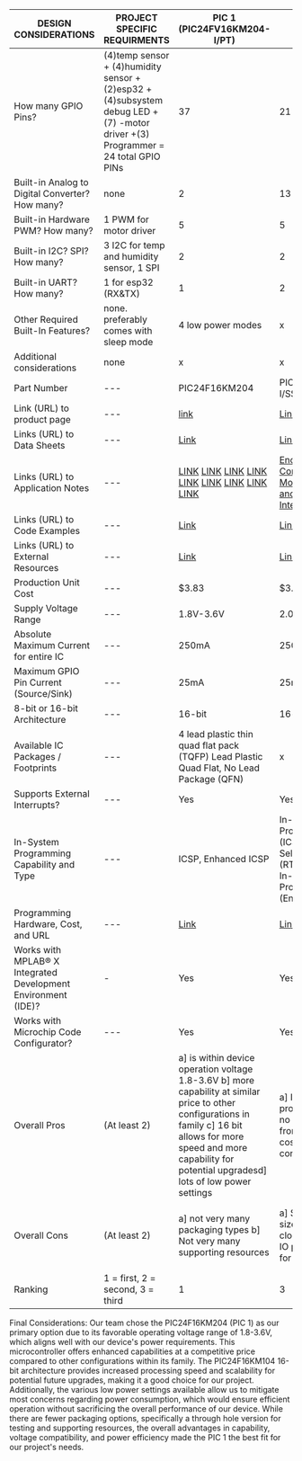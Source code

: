 

| DESIGN CONSIDERATIONS | PROJECT SPECIFIC REQUIRMENTS | PIC 1 (PIC24FV16KM204-I/PT)            | PIC 2     | PIC 3 | 
|-----------------------|---------------------------------------|------------------|-----------|-------|
|How many GPIO Pins?|   (4)temp sensor + (4)humidity sensor + (2)esp32 + (4)subsystem debug LED +(7) -motor driver +(3) Programmer = 24 total GPIO PINs |37|          21|      36|
|Built-in Analog to Digital Converter? How many?|none|                 2|          13|      29|
|Built-in Hardware PWM? How many?|1 PWM for motor driver|                 5|          5|      4|
|Built-in I2C? SPI? How many?|3 I2C for temp and humidity sensor, 1 SPI|                2|          2|      2|
|Built-in UART? How many?|1 for esp32 (RX&TX) |                 1|          2|      1|
|Other Required Built-In Features?|none. preferably comes with sleep mode|                 4 low power modes|          x|      x|
|Additional considerations |none|                 x|          x|      x|
|Part Number|                                              ---|                 PIC24F16KM204|          PIC24FJ64GA002-I/SS|      PIC16F18855|
|Link (URL) to product page|                               ---|                 [link](https://www.digikey.com/en/products/detail/duracell-industrial-operations-inc/AA-NIMH-DURACELL/16164081) |          [Link](https://www.digikey.com/en/products/detail/microchip-technology/PIC24FJ64GA002-I-SS/1635680)|    [Link](https://www.microchip.com/en-us/product/pic16f18855)  |
|Links (URL) to Data Sheets|                               ---|                 [Link](https://ww1.microchip.com/downloads/aemDocuments/documents/MCU16/ProductDocuments/DataSheets/PIC24FV16KM204-Family-Data-Sheet-DS30003030C.pdf)|   [Link](https://ww1.microchip.com/downloads/en/DeviceDoc/39881e.pdf)       |     [Link](https://ww1.microchip.com/downloads/en/DeviceDoc/400001802D.pdf)|
|Links (URL) to Application Notes|                         ---|                 [LINK](URL) [LINK](URL) [LINK](URL) [LINK](URL) [LINK](URL) [LINK](URL) [LINK](URL) [LINK](URL) [LINK](URL) | [Encryption Data](https://www.microchip.com/en-us/application-notes/an1044) [Compiler and SPI Module](https://www.microchip.com/en-us/application-notes/an1069) [Compiler and I2C](https://www.microchip.com/en-us/application-notes/an1079) [Interference](https://www.microchip.com/en-us/application-notes/an1096)|     [Link](https://www.microchip.com/en-us/application-notes/an1333) [Link](https://www.microchip.com/en-us/application-notes/an1473) [Link](https://www.microchip.com/en-us/application-notes/an1470)|
|Links (URL) to Code Examples|                             ---|                 [Link](https://www.microchip.com/en-us/code-examples?magellan=HA3XCZ3WpVgXyYVTLVgXiVaWJVgXSDF1LVgXClrLDU2HjUaWZZhXiUaWfHhUWT1PDkbTXik1pWfBkUnmOkx1WGo1JmrYHHxLOlJQTRbTukt1Wll9NIgLTREfASJQTRaKAS5aWivHtIfYmkaKASLMTR0G0VtLjUnW2IpE3FaKASLMTRaKAStaGlrTuVgXSYbWpVgXiknTtld9lUaWfZgXiUaWfHhImUaWZZhXiUaWpkdoGllXtlxU2FaKASKgTR)|         [Link](https://www.microchip.com/en-us/software-library?swsearch=16-bit%20CPU%20Self-test%20Library)|      [Link](https://ww1.microchip.com/downloads/en/Appnotes/90003251A.pdf)|
|Links (URL) to External Resources|                        ---|                 [Link](https://mu.microchip.com/)|          [Link](https://www.microchip.com/en-us/product/PIC24FJ64GA002)|    [Link](https://www.mouser.com/ProductDetail/Microchip-Technology/PIC16F18855-I-SP?qs=BA62vJVifGrE%2Fn9Q%252BW7gXw%3D%3D)  |
|Production Unit Cost|                                     ---|                 $3.83|          $3.83|      $1.97|
|Supply Voltage Range|                                     ---|                 1.8V-3.6V|          2.0V - 3.6V|      2.3V - 5.5V|
|Absolute Maximum Current for entire IC|                   ---|                 250mA|          250 mA|      350mA|
|Maximum GPIO Pin Current (Source/Sink)|                   ---|                 25mA|          25mA|      25mA|
| 8-bit or 16-bit Architecture|                            ---|                 16-bit|          16-bit|      8-bit|
|Available IC Packages / Footprints |                      ---|                 4 lead plastic thin quad flat pack (TQFP)  Lead Plastic Quad Flat, No Lead Package (QFN) |          x |      x|
|Supports External Interrupts? |                           ---|                 Yes|          Yes|      Yes|
|In-System Programming Capability and Type|                ---|                 ICSP, Enhanced ICSP|          In-Circuit Serial Programming™ (ICSP™)  Run-Time Self-Programming (RTSP)  Enhanced In-Circuit Serial Programming (Enhanced ICSP)|      ICSP|
|Programming Hardware, Cost, and URL|                      ---|                 [Link](https://www.microchip.com/en-us/tools-resources/debug/programmers-debuggers)|          [Link](https://www.microchip.com/en-us/tools-resources/debug/programmers-debuggers)|     [Link](https://www.microchip.com/en-us/development-tool/dv244140)|
|Works with MPLAB® X Integrated Development Environment (IDE)?|                             -|                 Yes|          Yes|      Yes|
|Works with Microchip Code Configurator?|                  ---|                 Yes|          Yes|      Yes|
|Overall Pros|(At least 2)|                 a] is within device operation voltage 1.8-3.6V b] more capability at similar price to other configurations in family c] 16 bit allows for more speed and more capability for potential upgradesd] lots of low power settings|         a]  Is In-system programmable so no need to remove from PCB 2] Low cost and power consumption|      a] Has an ample amount of I/O pins b] Enhanced core features with multiple PWM and EUSART modules for serial communication|
|Overall Cons|(At least 2)|                 a] not very many packaging types b] Not very many supporting resources |          a] Smaller Memory size b] Slower clock speed c] 21 IO pins not enough for our project|      a] Limited processing power b] Limited program memory|
|Ranking|  1 = first, 2 = second, 3 = third |                 1|          3|      2|

Final Considerations:
Our team chose the PIC24F16KM204 (PIC 1) as our primary option due to its favorable operating voltage range of 1.8-3.6V, which aligns well with our device's power requirements. This microcontroller offers enhanced capabilities at a competitive price compared to other configurations within its family. The PIC24F16KM104 16-bit architecture provides increased processing speed and scalability for potential future upgrades, making it a good choice for our project. Additionally, the various low power settings available allow us to mitigate most concerns regarding power consumption, which would ensure efficient operation without sacrificing the overall performance of our device. While there are fewer packaging options, specifically a through hole version for testing and supporting resources, the overall advantages in capability, voltage compatibility, and power efficiency made the PIC 1 the best fit for our project's needs.






